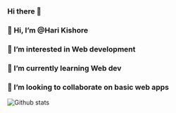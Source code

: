 ### Hi there 👋


<!-- **harikishore8/harikishore8** is a ✨ _special_ ✨ repository because its `README.md` (this file) appears on your GitHub profile. -->


### 👋 Hi, I’m @Hari Kishore
### 👀 I’m interested in Web development
### 🌱 I’m currently learning Web dev
### 🎯 I’m looking to collaborate on basic web apps

![Github stats](https://github-readme-stats.vercel.app/api?username=harikishore8&theme=highcontrast&show_icons=true&count_private=true)
